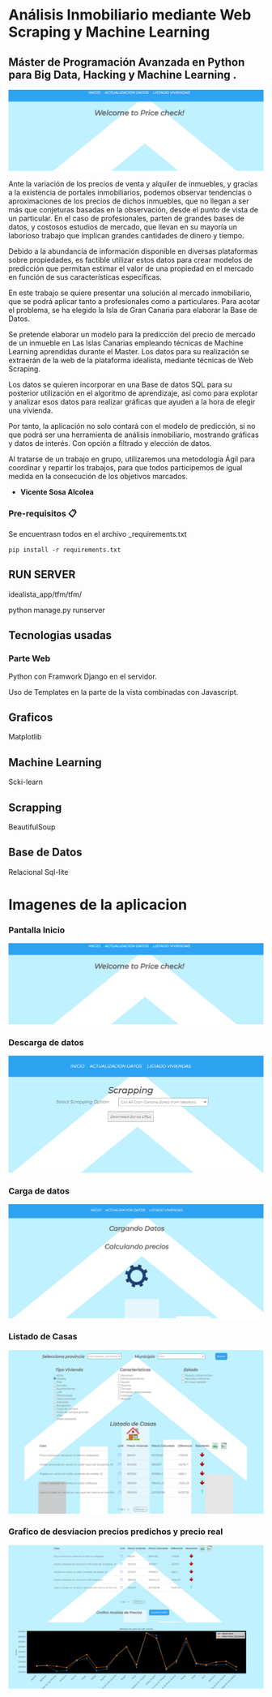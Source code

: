 # Análisis Inmobiliario mediante Web Scraping y Machine Learning

## Máster de Programación Avanzada en Python para Big Data, Hacking y Machine Learning .


![Portada](imgproject/Portada.png)

Ante la variación de los precios de venta y alquiler de inmuebles, y gracias a la existencia de portales inmobiliarios, podemos observar tendencias o aproximaciones de los precios de dichos inmuebles, que no llegan a ser más que conjeturas basadas en la observación, desde el punto de vista de un particular. En el caso de profesionales, parten de grandes bases de datos, y costosos estudios de mercado, que llevan en su mayoría un laborioso trabajo que implican grandes cantidades de dinero y tiempo.

Debido a la abundancia de información disponible en diversas plataformas sobre propiedades, es factible utilizar estos datos para crear modelos de predicción que permitan estimar el valor de una propiedad en el mercado en función de sus características específicas.

En este trabajo se quiere presentar una solución al mercado inmobiliario, que se podrá aplicar tanto a profesionales como a particulares. Para acotar el problema, se ha elegido la Isla de Gran Canaria para elaborar la Base de Datos.

Se pretende elaborar un modelo para la predicción del precio de mercado de un inmueble en Las Islas Canarias empleando técnicas de Machine Learning aprendidas durante el Master. Los datos para su realización se extraerán de la web de la plataforma idealista, mediante técnicas de Web Scraping.  

Los datos se quieren incorporar en una Base de datos SQL para su posterior utilización en el algoritmo de aprendizaje, así como para explotar y analizar esos datos para realizar gráficas que ayuden a la hora de elegir una vivienda.

Por tanto, la aplicación no solo contará con el modelo de predicción, si no que podrá ser una herramienta de análisis inmobiliario, mostrando gráficas y datos de interés. Con opción a filtrado y elección de datos.

Al tratarse de un trabajo en grupo, utilizaremos una metodología Ágil para coordinar y repartir los trabajos, para que todos participemos de igual medida en la consecución de los objetivos marcados.

* **Vicente Sosa Alcolea**

### Pre-requisitos 📋

Se encuentrasn todos en el archivo _requirements.txt

```
pip install -r requirements.txt
```
## RUN SERVER

idealista_app/tfm/tfm/

python manage.py runserver

## Tecnologias usadas

### Parte Web

Python con Framwork Django en el servidor.

Uso de Templates en la parte de la vista combinadas con Javascript.

## Graficos

Matplotlib

## Machine Learning 

Scki-learn

## Scrapping 

BeautifulSoup

## Base de Datos 

Relacional Sql-lite

# Imagenes de la aplicacion
### Pantalla Inicio

![Portada](imgproject\Portada.png)

### Descarga de datos 

![Portada](imgproject\scrapping.png)

### Carga de datos

![Portada](imgproject\descarga.png)

### Listado de Casas

![Portada](imgproject\listado.png)

### Grafico de desviacion precios predichos y precio real

![Portada](imgproject\graficos.png)
